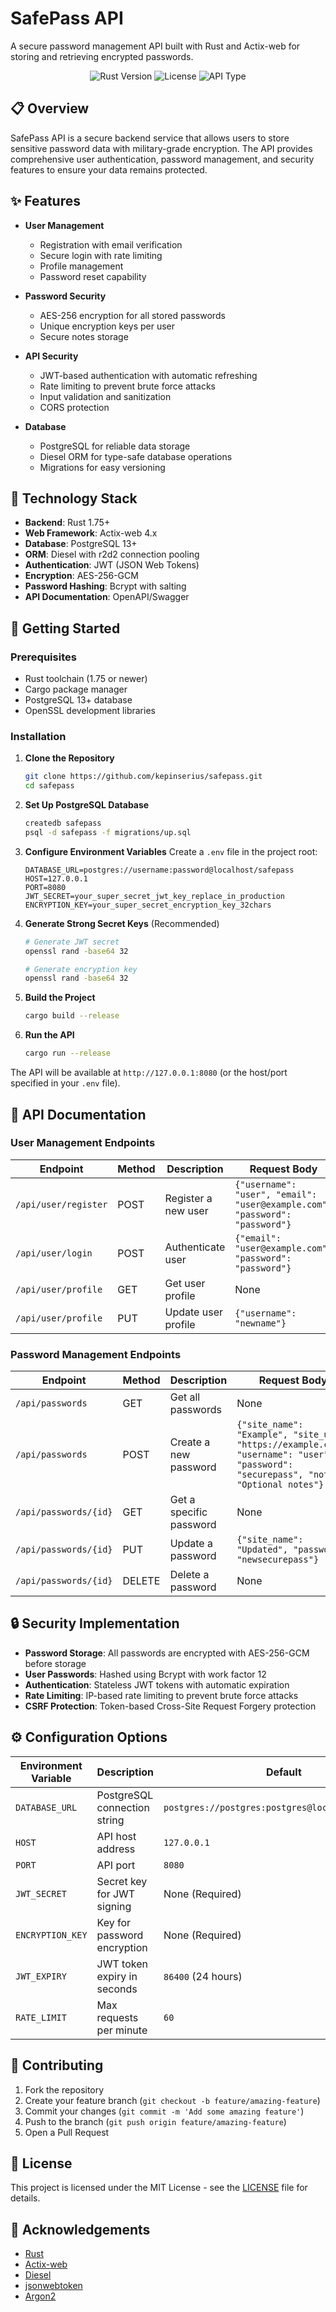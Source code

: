 # SafePass API

A secure password management API built with Rust and Actix-web for storing and retrieving encrypted passwords.

<p align="center">
  <img src="https://img.shields.io/badge/Rust-1.75%2B-orange" alt="Rust Version">
  <img src="https://img.shields.io/badge/License-MIT-blue" alt="License">
  <img src="https://img.shields.io/badge/API-RESTful-green" alt="API Type">
</p>

## 📋 Overview

SafePass API is a secure backend service that allows users to store sensitive password data with military-grade encryption. The API provides comprehensive user authentication, password management, and security features to ensure your data remains protected.

## ✨ Features

- **User Management**

  - Registration with email verification
  - Secure login with rate limiting
  - Profile management
  - Password reset capability

- **Password Security**

  - AES-256 encryption for all stored passwords
  - Unique encryption keys per user
  - Secure notes storage

- **API Security**

  - JWT-based authentication with automatic refreshing
  - Rate limiting to prevent brute force attacks
  - Input validation and sanitization
  - CORS protection

- **Database**
  - PostgreSQL for reliable data storage
  - Diesel ORM for type-safe database operations
  - Migrations for easy versioning

## 🔧 Technology Stack

- **Backend**: Rust 1.75+
- **Web Framework**: Actix-web 4.x
- **Database**: PostgreSQL 13+
- **ORM**: Diesel with r2d2 connection pooling
- **Authentication**: JWT (JSON Web Tokens)
- **Encryption**: AES-256-GCM
- **Password Hashing**: Bcrypt with salting
- **API Documentation**: OpenAPI/Swagger

## 🚀 Getting Started

### Prerequisites

- Rust toolchain (1.75 or newer)
- Cargo package manager
- PostgreSQL 13+ database
- OpenSSL development libraries

### Installation

1. **Clone the Repository**

   ```bash
   git clone https://github.com/kepinserius/safepass.git
   cd safepass
   ```

2. **Set Up PostgreSQL Database**

   ```bash
   createdb safepass
   psql -d safepass -f migrations/up.sql
   ```

3. **Configure Environment Variables**
   Create a `.env` file in the project root:

   ```
   DATABASE_URL=postgres://username:password@localhost/safepass
   HOST=127.0.0.1
   PORT=8080
   JWT_SECRET=your_super_secret_jwt_key_replace_in_production
   ENCRYPTION_KEY=your_super_secret_encryption_key_32chars
   ```

4. **Generate Strong Secret Keys** (Recommended)

   ```bash
   # Generate JWT secret
   openssl rand -base64 32

   # Generate encryption key
   openssl rand -base64 32
   ```

5. **Build the Project**

   ```bash
   cargo build --release
   ```

6. **Run the API**
   ```bash
   cargo run --release
   ```

The API will be available at `http://127.0.0.1:8080` (or the host/port specified in your `.env` file).

## 📡 API Documentation

### User Management Endpoints

| Endpoint             | Method | Description         | Request Body                                                                | Authentication |
| -------------------- | ------ | ------------------- | --------------------------------------------------------------------------- | -------------- |
| `/api/user/register` | POST   | Register a new user | `{"username": "user", "email": "user@example.com", "password": "password"}` | None           |
| `/api/user/login`    | POST   | Authenticate user   | `{"email": "user@example.com", "password": "password"}`                     | None           |
| `/api/user/profile`  | GET    | Get user profile    | None                                                                        | JWT            |
| `/api/user/profile`  | PUT    | Update user profile | `{"username": "newname"}`                                                   | JWT            |

### Password Management Endpoints

| Endpoint              | Method | Description             | Request Body                                                                                                                           | Authentication |
| --------------------- | ------ | ----------------------- | -------------------------------------------------------------------------------------------------------------------------------------- | -------------- |
| `/api/passwords`      | GET    | Get all passwords       | None                                                                                                                                   | JWT            |
| `/api/passwords`      | POST   | Create a new password   | `{"site_name": "Example", "site_url": "https://example.com", "username": "user", "password": "securepass", "notes": "Optional notes"}` | JWT            |
| `/api/passwords/{id}` | GET    | Get a specific password | None                                                                                                                                   | JWT            |
| `/api/passwords/{id}` | PUT    | Update a password       | `{"site_name": "Updated", "password": "newsecurepass"}`                                                                                | JWT            |
| `/api/passwords/{id}` | DELETE | Delete a password       | None                                                                                                                                   | JWT            |

## 🔒 Security Implementation

- **Password Storage**: All passwords are encrypted with AES-256-GCM before storage
- **User Passwords**: Hashed using Bcrypt with work factor 12
- **Authentication**: Stateless JWT tokens with automatic expiration
- **Rate Limiting**: IP-based rate limiting to prevent brute force attacks
- **CSRF Protection**: Token-based Cross-Site Request Forgery protection

## ⚙️ Configuration Options

| Environment Variable | Description                  | Default                                           |
| -------------------- | ---------------------------- | ------------------------------------------------- |
| `DATABASE_URL`       | PostgreSQL connection string | `postgres://postgres:postgres@localhost/safepass` |
| `HOST`               | API host address             | `127.0.0.1`                                       |
| `PORT`               | API port                     | `8080`                                            |
| `JWT_SECRET`         | Secret key for JWT signing   | None (Required)                                   |
| `ENCRYPTION_KEY`     | Key for password encryption  | None (Required)                                   |
| `JWT_EXPIRY`         | JWT token expiry in seconds  | `86400` (24 hours)                                |
| `RATE_LIMIT`         | Max requests per minute      | `60`                                              |

## 📝 Contributing

1. Fork the repository
2. Create your feature branch (`git checkout -b feature/amazing-feature`)
3. Commit your changes (`git commit -m 'Add some amazing feature'`)
4. Push to the branch (`git push origin feature/amazing-feature`)
5. Open a Pull Request

## 📄 License

This project is licensed under the MIT License - see the [LICENSE](LICENSE) file for details.

## 🙏 Acknowledgements

- [Rust](https://www.rust-lang.org/)
- [Actix-web](https://actix.rs/)
- [Diesel](https://diesel.rs/)
- [jsonwebtoken](https://github.com/Keats/jsonwebtoken)
- [Argon2](https://github.com/P-H-C/phc-winner-argon2)
